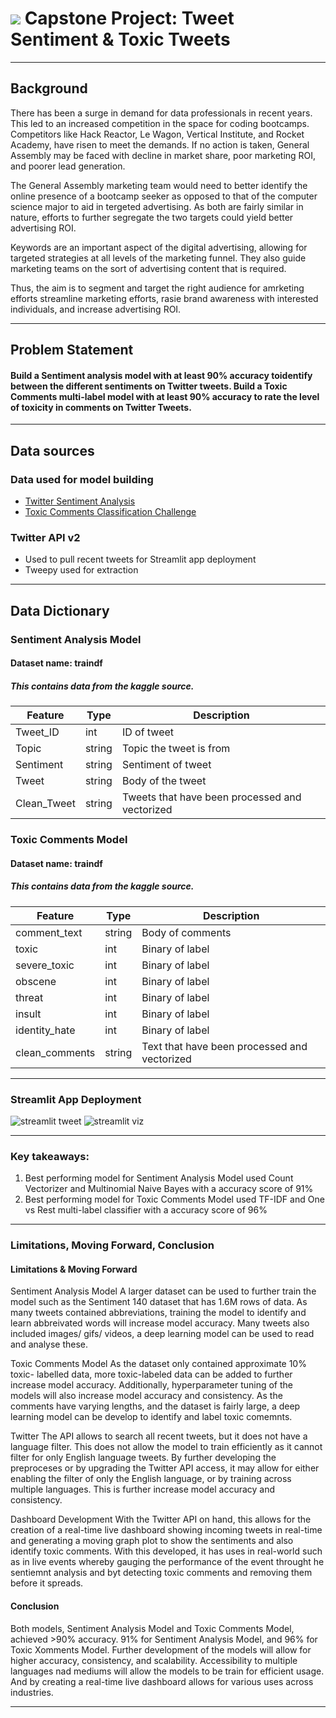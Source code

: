 # ![](https://ga-dash.s3.amazonaws.com/production/assets/logo-9f88ae6c9c3871690e33280fcf557f33.png) Capstone Project: Tweet Sentiment & Toxic Tweets

------

## Background
There has been a surge in demand for data professionals in recent years. This led to an increased competition in the space for coding bootcamps. Competitors like Hack Reactor, Le Wagon, Vertical Institute, and Rocket Academy, have risen to meet the demands. If no action is taken, General Assembly may be faced with decline in market share, poor marketing ROI, and poorer lead generation. 

The General Assembly marketing team would need to better identify the online presence of a bootcamp seeker as opposed to that of the computer science major to aid in tergeted advertising. As both are fairly similar in nature, efforts to further segregate the two targets could yield better advertising ROI.

Keywords are an important aspect of the digital advertising, allowing for targeted strategies at all levels of the marketing funnel. They also guide marketing teams on the sort of advertising content that is required.

Thus, the aim is to segment and target the right audience for amrketing efforts streamline marketing efforts, rasie brand awareness with interested individuals, and increase advertising ROI. 

------

## Problem Statement
#### Build a Sentiment analysis model with at least 90% accuracy toidentify between the different sentiments on Twitter tweets. Build a Toxic Comments multi-label model with at least 90% accuracy to rate the level of toxicity in comments on Twitter Tweets.

------

## Data sources
### Data used for model building
- [Twitter Sentiment Analysis](https://www.kaggle.com/datasets/jp797498e/twitter-entity-sentiment-analysis)
- [Toxic Comments Classification Challenge](https://www.kaggle.com/c/jigsaw-toxic-comment-classification-challenge)


### Twitter API v2
- Used to pull recent tweets for Streamlit app deployment
- Tweepy used for extraction

------

## Data Dictionary
### Sentiment Analysis Model
#### Dataset name: traindf 
##### This contains data from the kaggle source.
|Feature|Type|Description|
|---|---|---|
|Tweet_ID|int| ID of tweet|
|Topic|string| Topic the tweet is from|
|Sentiment|string|Sentiment of tweet|
|Tweet|string|Body of the tweet|
|Clean_Tweet|string|Tweets that have been processed and vectorized|


### Toxic Comments Model
#### Dataset name: traindf
##### This contains data from the kaggle source.
|Feature|Type|Description|
|---|---|---|
|comment_text|string| Body of comments|
|toxic|int| Binary of label|
|severe_toxic|int| Binary of label|
|obscene|int| Binary of label|
|threat|int| Binary of label|
|insult|int| Binary of label|
|identity_hate|int| Binary of label|
|clean_comments|string|Text that have been processed and vectorized|

------
### Streamlit App Deployment
![streamlit tweet](https://user-images.githubusercontent.com/115082902/214318625-317164f0-1bdd-48f0-98b0-3f68bc156272.jpg)
![streamlit viz](https://user-images.githubusercontent.com/115082902/214318646-d3a82b23-5e85-4fef-8ab6-2b486089ccd2.jpg)


------
### Key takeaways:
1. Best performing model for Sentiment Analysis Model used Count Vectorizer and Multinomial Naive Bayes with a accuracy score of 91%
2. Best performing model for Toxic Comments Model used TF-IDF and One vs Rest multi-label classifier with a accuracy score of 96%

------
### Limitations, Moving Forward, Conclusion
#### Limitations & Moving Forward
Sentiment Analysis Model
A larger dataset can be used to further train the model such as the Sentiment 140 dataset that has 1.6M rows of data. As many tweets contained abbreviations, training the model to identify and learn abbreivated words will increase model accuracy. Many tweets also included images/ gifs/ videos, a deep learning model can be used to read and analyse these. 

Toxic Comments Model
As the dataset only contained approximate 10% toxic- labelled data, more toxic-labeled data can be added to further increase model accuracy. Additionally, hyperparameter tuning of the models will also increase model accuracy and consistency. As the comments have varying lengths, and the dataset is fairly large, a deep learning model can be develop to identify and label toxic comemnts.

Twitter 
The API allows to search all recent tweets, but it does not have a language filter. This does not allow the model to train efficiently as it cannot filter for only English language tweets. By further developing the preproceses or by upgrading the Twitter API access, it may allow for either enabling the filter of only the English language, or by training across multiple languages. This is further increase model accuracy and consistency. 

Dashboard Development
With the Twitter API on hand, this allows for the creation of a real-time live dashboard showing incoming tweets in real-time and generating a moving graph plot to show the sentiments and also identify toxic comments. With this developed, it has uses in real-world such as in live events whereby gauging the performance of the event throught he sentiemnt analysis and byt detecting toxic comments and removing them before it spreads. 

#### Conclusion
Both models, Sentiment Analysis Model and Toxic Comments Model, achieved >90% accuracy. 91% for Sentiment Analysis Model, and 96% for Toxic Xomments Model. Further development of the models will allow for higher accuracy, consistency, and scalability. Accessibility to multiple languages nad mediums will allow the models to be train for efficient usage. And by creating a real-time live dashboard allows for various uses across industries. 

------
